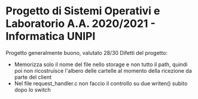 # Progetto di Sistemi Operativi e Laboratorio A.A. 2020/2021 - Informatica UNIPI
Progetto generalmente buono, valutato 28/30
Difetti del progetto: 
- Memorizza solo il nome del file nello storage e non tutto il path, quindi poi non ricostruisce l'albero delle cartelle al momento della ricezione da parte del client
- Nel file request_handler.c non faccio il controllo su due writen() subito dopo lo switch


